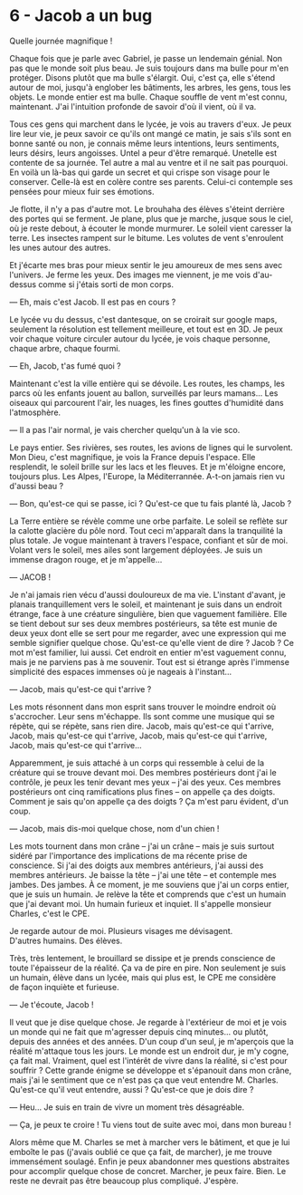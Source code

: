 # 6 - Jacob a un bug

Quelle journée magnifique !

Chaque fois que je parle avec Gabriel, je passe un lendemain génial.
Non pas que le monde soit plus beau.
Je suis toujours dans ma bulle pour m'en protéger.
Disons plutôt que ma bulle s'élargit.
Oui, c'est ça, elle s'étend autour de moi, jusqu'à englober les bâtiments, les arbres, les gens, tous les objets.
Le monde entier est ma bulle.
Chaque souffle de vent m'est connu, maintenant.
J'ai l'intuition profonde de savoir d'où il vient, où il va.

Tous ces gens qui marchent dans le lycée, je vois au travers d'eux.
Je peux lire leur vie, je peux savoir ce qu'ils ont mangé ce matin,
je sais s'ils sont en bonne santé ou non, je connais même leurs intentions, leurs sentiments, leurs désirs, leurs angoisses.
Untel a peur d'être remarqué.
Unetelle est contente de sa journée.
Tel autre a mal au ventre et il ne sait pas pourquoi.
En voilà un là-bas qui garde un secret et qui crispe son visage pour le conserver.
Celle-là est en colère contre ses parents.
Celui-ci contemple ses pensées pour mieux fuir ses émotions.

Je flotte, il n'y a pas d'autre mot.
Le brouhaha des élèves s'éteint derrière des portes qui se ferment.
Je plane, plus que je marche, jusque sous le ciel, où je reste debout, à écouter le monde murmurer.
Le soleil vient caresser la terre.
Les insectes rampent sur le bitume.
Les volutes de vent s'enroulent les unes autour des autres.

Et j'écarte mes bras pour mieux sentir le jeu amoureux de mes sens avec l'univers.
Je ferme les yeux.
Des images me viennent, je me vois d'au-dessus comme si j'étais sorti de mon corps.

— Eh, mais c'est Jacob. Il est pas en cours ?

Le lycée vu du dessus, c'est dantesque, on se croirait sur google maps, seulement la résolution est tellement meilleure, et tout est en 3D.
Je peux voir chaque voiture circuler autour du lycée, je vois chaque personne, chaque arbre, chaque fourmi.

— Eh, Jacob, t'as fumé quoi ?

Maintenant c'est la ville entière qui se dévoile. Les routes, les champs, les parcs où les enfants jouent au ballon, surveillés par leurs mamans...
Les oiseaux qui parcourent l'air, les nuages, les fines gouttes d'humidité dans l'atmosphère.

— Il a pas l'air normal, je vais chercher quelqu'un à la vie sco.

Le pays entier. Ses rivières, ses routes, les avions de lignes qui le survolent.
Mon Dieu, c'est magnifique, je vois la France depuis l'espace.
Elle resplendit, le soleil brille sur les lacs et les fleuves.
Et je m'éloigne encore, toujours plus.
Les Alpes, l'Europe, la Méditerrannée.
A-t-on jamais rien vu d'aussi beau ?

— Bon, qu'est-ce qui se passe, ici ? Qu'est-ce que tu fais planté là, Jacob ?

La Terre entière se révèle comme une orbe parfaite.
Le soleil se reflète sur la calotte glacière du pôle nord.
Tout ceci m'apparaît dans la tranquilité la plus totale.
Je vogue maintenant à travers l'espace, confiant et sûr de moi.
Volant vers le soleil, mes ailes sont largement déployées.
Je suis un immense dragon rouge, et je m'appelle...

— JACOB !

Je n'ai jamais rien vécu d'aussi douloureux de ma vie.
L'instant d'avant, je planais tranquillement vers le soleil, et maintenant je suis dans un endroit étrange, face à une créature singulière, bien que vaguement familière.
Elle se tient debout sur ses deux membres postérieurs, sa tête est munie de deux yeux dont elle se sert pour me regarder, avec une expression qui me semble signifier quelque chose.
Qu'est-ce qu'elle vient de dire ?
Jacob ? Ce mot m'est familier, lui aussi.
Cet endroit en entier m'est vaguement connu, mais je ne parviens pas à me souvenir.
Tout est si étrange après l'immense simplicité des espaces immenses où je nageais à l'instant...

— Jacob, mais qu'est-ce qui t'arrive ?

Les mots résonnent dans mon esprit sans trouver le moindre endroit où s'accrocher.
Leur sens m'échappe.
Ils sont comme une musique qui se répète, qui se répète, sans rien dire.
Jacob, mais qu'est-ce qui t'arrive, Jacob, mais qu'est-ce qui t'arrive,
Jacob, mais qu'est-ce qui t'arrive, Jacob, mais qu'est-ce qui t'arrive...

Apparemment, je suis attaché à un corps qui ressemble à celui de la créature qui se trouve devant moi.
Des membres postérieurs dont j'ai le contrôle, je peux les tenir devant mes yeux – j'ai des yeux.
Ces membres postérieurs ont cinq ramifications plus fines – on appelle ça des doigts.
Comment je sais qu'on appelle ça des doigts ?
Ça m'est paru évident, d'un coup.

— Jacob, mais dis-moi quelque chose, nom d'un chien !

Les mots tournent dans mon crâne – j'ai un crâne – mais je suis surtout sidéré par l'importance des implications de ma récente prise de conscience.
Si j'ai des doigts aux membres antérieurs, j'ai aussi des membres antérieurs.
Je baisse la tête – j'ai une tête – et contemple mes jambes. Des jambes.
À ce moment, je me souviens que j'ai un corps entier, que je suis un humain.
Je relève la tête et comprends que c'est un humain que j'ai devant moi.
Un humain furieux et inquiet.
Il s'appelle monsieur Charles, c'est le CPE.

Je regarde autour de moi.
Plusieurs visages me dévisagent.
D'autres humains. Des élèves.

Très, très lentement, le brouillard se dissipe et je prends conscience de toute l'épaisseur de la réalité.
Ça va de pire en pire.
Non seulement je suis un humain, élève dans un lycée, mais qui plus est, le CPE me considère de façon inquiète et furieuse.

— Je t'écoute, Jacob !

Il veut que je dise quelque chose.
Je regarde à l'extérieur de moi et je vois un monde qui ne fait que m'agresser depuis cinq minutes... ou plutôt, depuis des années et des années.
D'un coup d'un seul, je m'aperçois que la réalité m'attaque tous les jours.
Le monde est un endroit dur, je m'y cogne, ça fait mal.
Vraiment, quel est l'intérêt de vivre dans la réalité, si c'est pour souffrir ?
Cette grande énigme se développe et s'épanouit dans mon crâne, mais j'ai le sentiment que ce n'est pas ça que veut entendre M. Charles.
Qu'est-ce qu'il veut entendre, aussi ?
Qu'est-ce que je dois dire ?

— Heu... Je suis en train de vivre un moment très désagréable.

— Ça, je peux te croire ! Tu viens tout de suite avec moi, dans mon bureau !

Alors même que M. Charles se met à marcher vers le bâtiment, et que je lui emboîte le pas (j'avais oublié ce que ça fait, de marcher), je me trouve immensément soulagé.
Enfin je peux abandonner mes questions abstraites pour accomplir quelque chose de concret.
Marcher, je peux faire.
Bien. Le reste ne devrait pas être beaucoup plus compliqué. J'espère.
